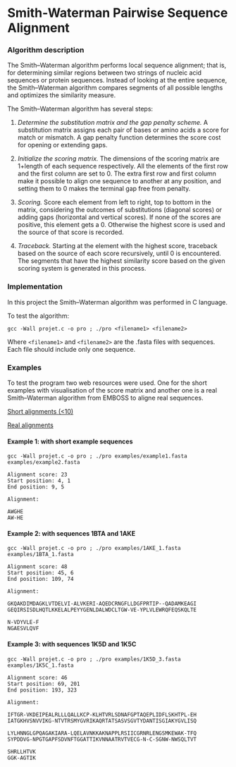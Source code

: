 # Smith-Waterman Pairwise Sequence Alignment

### Algorithm description

The Smith–Waterman algorithm performs local sequence alignment; that is, for determining similar regions between two strings of nucleic acid sequences or protein sequences. Instead of looking at the entire sequence, the Smith–Waterman algorithm compares segments of all possible lengths and optimizes the similarity measure.

The Smith–Waterman algorithm has several steps:

1. *Determine the substitution matrix and the gap penalty scheme.* 
A substitution matrix assigns each pair of bases or amino acids a score for match or mismatch. A gap penalty function determines the score cost for opening or extending gaps. 

2. *Initialize the scoring matrix.* 
The dimensions of the scoring matrix are 1+length of each sequence respectively. All the elements of the first row and the first column are set to 0. The extra first row and first column make it possible to align one sequence to another at any position, and setting them to 0 makes the terminal gap free from penalty.

3. *Scoring.* 
Score each element from left to right, top to bottom in the matrix, considering the outcomes of substitutions (diagonal scores) or adding gaps (horizontal and vertical scores). If none of the scores are positive, this element gets a 0. Otherwise the highest score is used and the source of that score is recorded.

4. *Traceback.* 
Starting at the element with the highest score, traceback based on the source of each score recursively, until 0 is encountered. The segments that have the highest similarity score based on the given scoring system is generated in this process.

### Implementation

In this project the Smith–Waterman algorithm was performed in C language.

To test the algorithm:

`
gcc -Wall projet.c -o pro ; ./pro <filename1> <filename2>
`

Where `<filename1>` and `<filename2>` are the .fasta files with sequences. Each file should include only one sequence.

### Examples

To test the program two web resources were used. One for the short examples with visualisation of the score matrix and another one is a real Smith–Waterman algorithm from EMBOSS to aligne real sequences.

[Short alignments (<10)](https://gtuckerkellogg.github.io/pairwise/demo/)

[Real alignments](https://www.ebi.ac.uk/Tools/psa/emboss_water/)

#### Example 1: with short example sequences

`gcc -Wall projet.c -o pro ; ./pro examples/example1.fasta examples/example2.fasta`

```
Alignment score: 23
Start position: 4, 1
End position: 9, 5

Alignment:

AWGHE
AW-HE
```

#### Example 2: with sequences 1BTA and 1AKE

`gcc -Wall projet.c -o pro ; ./pro examples/1AKE_1.fasta examples/1BTA_1.fasta`

```
Alignment score: 48
Start position: 45, 6
End position: 109, 74

Alignment:

GKQAKDIMDAGKLVTDELVI-ALVKERI-AQEDCRNGFLLDGFPRTIP--QADAMKEAGI
GEQIRSISDLHQTLKKELALPEYYGENLDALWDCLTGW-VE-YPLVLEWRQFEQSKQLTE

N-VDYVLE-F
NGAESVLQVF
```

#### Example 3: with sequences 1K5D and 1K5C

`gcc -Wall projet.c -o pro ; ./pro examples/1K5D_3.fasta examples/1K5C_1.fasta`

```
Alignment score: 46
Start position: 69, 201
End position: 193, 323

Alignment:

IFTGR-VKDEIPEALRLLLQALLKCP-KLHTVRLSDNAFGPTAQEPLIDFLSKHTPL-EH
IATGKHVSNVVIKG-NTVTRSMYGVRIKAQRTATSASVSGVTYDANTISGIAKYGVLISQ

LYLHNNGLGPQAGAKIARA-LQELAVNKKAKNAPPLRSIICGRNRLENGSMKEWAK-TFQ
SYPDDVG-NPGTGAPFSDVNFTGGATTIKVNNAATRVTVECG-N-C-SGNW-NWSQLTVT

SHRLLHTVK
GGK-AGTIK
```
